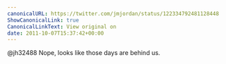 ```yaml
---
canonicalURL: https://twitter.com/jmjordan/status/122334792481128448
ShowCanonicalLink: true
CanonicalLinkText: View original on
date: 2011-10-07T15:37:42+00:00
---
```

@jh32488 Nope, looks like those days are behind us.